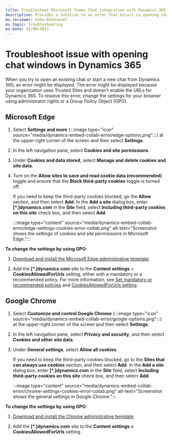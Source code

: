 ```yaml
---
title: Troubleshoot Microsoft Teams Chat integration with Dynamics 365
description: Provides a solution to an error that occurs in opening chat windows when using Teams Chat in Microsoft Dynamics 365.
ms.reviewer: Usha-Rathnavel
ms.topic: troubleshooting
ms.date: 12/08/2021
---
```


# Troubleshoot issue with opening chat windows in Dynamics 365

When you try to open an existing chat or start a new chat from Dynamics 365, an error might be displayed. The error might be displayed because your organization uses Trusted Sites and doesn't enable the URLs for Dynamics 365. To resolve this error, change the settings for your browser using administrator rights or a Group Policy Object (GPO).

## Microsoft Edge

1. Select **Settings and more** (:::image type="icon" source="media/dynamics-embed-collab-error/edge-options.png":::) at the upper-right corner of the screen and then select **Settings**. 

2. In the left navigation pane, select **Cookies and site permissions**. 

3. Under **Cookies and data stored**, select **Manage and delete cookies and site data**.

4. Turn on the **Allow sites to save and read cookie data (recommended)** toggle and ensure that the **Block third-party cookies** toggle is turned off. 
 
    If you need to keep the third-party cookies blocked, go the **Allow** section, and then select **Add**. In the **Add a site** dialog box, enter **[\*.]dynamics.com** in the **Site** field, select **Including third-party cookies on this site** check box, and then select **Add**.

    :::image type="content" source="media/dynamics-embed-collab-error/edge-settings-cookies-error-collab.png" alt-text="Screenshot shows the settings of cookies and site permisisions in Microsoft Edge.":::

**To change the settings by using GPO**:

1. [Download and install the Microsoft Edge administrative template](/deployedge/configure-microsoft-edge#1-download-and-install-the-microsoft-edge-administrative-template).

2. Add the **[\*.]dynamics.com** site to the **Content settings** > **CookiesAllowedForUrls** setting, either with a mandatory or a recommended policy. For more information, see [Set mandatory or recommended policies](/deployedge/configure-microsoft-edge#2-set-mandatory-or-recommended-policies) and [CookiesAllowedForUrls setting](/deployedge/microsoft-edge-policies#cookiesallowedforurls).

## Google Chrome

1. Select **Customize and control Google Chrome** (:::image type="icon" source="media/dynamics-embed-collab-error/google-options.png":::) at the upper-right corner of the screen and then select **Settings**. 

2. In the left navigation pane, select **Privacy and security**, and then select **Cookies and other site data**.

3. Under **General settings**, select **Allow all cookies**. 

    If you need to keep the third-party cookies blocked, go to the **Sites that can always use cookies** section, and then select **Add**. In the **Add a site** dialog box, enter **[\*.]dynamics.com** in the **Site** field, select **Including third-party cookies on this site** check box, and then select **Add**.

    :::image type="content" source="media/dynamics-embed-collab-error/chrome-settings-cookies-error-collab.png" alt-text="Screenshot shows the general settings in Google Chrome.":::

**To change the settings by using GPO**:

1. [Download and install the Chrome administrative template](https://support.google.com/chrome/a/answer/187202).

2. Add the **[\*.]dynamics.com** site to the **Content settings > CookiesAllowedForUrls** setting.

